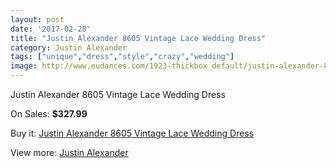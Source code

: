 ```yaml
---
layout: post
date: '2017-02-28'
title: "Justin Alexander 8605 Vintage Lace Wedding Dress"
category: Justin Alexander
tags: ["unique","dress","style","crazy","wedding"]
image: http://www.eudances.com/1923-thickbox_default/justin-alexander-8605-vintage-lace-wedding-dress.jpg
---
```

Justin Alexander 8605 Vintage Lace Wedding Dress

On Sales: **$327.99**
<a href="https://www.eudances.com/en/justin-alexander/656-justin-alexander-8605-vintage-lace-wedding-dress.html"><amp-img layout="responsive" width="600" height="600" src="//www.eudances.com/1923-thickbox_default/justin-alexander-8605-vintage-lace-wedding-dress.jpg" alt="Justin Alexander 8605 Vintage Lace Wedding Dress 0" /></a>
<a href="https://www.eudances.com/en/justin-alexander/656-justin-alexander-8605-vintage-lace-wedding-dress.html"><amp-img layout="responsive" width="600" height="600" src="//www.eudances.com/1924-thickbox_default/justin-alexander-8605-vintage-lace-wedding-dress.jpg" alt="Justin Alexander 8605 Vintage Lace Wedding Dress 1" /></a>
<a href="https://www.eudances.com/en/justin-alexander/656-justin-alexander-8605-vintage-lace-wedding-dress.html"><amp-img layout="responsive" width="600" height="600" src="//www.eudances.com/1925-thickbox_default/justin-alexander-8605-vintage-lace-wedding-dress.jpg" alt="Justin Alexander 8605 Vintage Lace Wedding Dress 2" /></a>

Buy it: [Justin Alexander 8605 Vintage Lace Wedding Dress](https://www.eudances.com/en/justin-alexander/656-justin-alexander-8605-vintage-lace-wedding-dress.html "Justin Alexander 8605 Vintage Lace Wedding Dress")

View more: [Justin Alexander](https://www.eudances.com/en/7-justin-alexander "Justin Alexander")